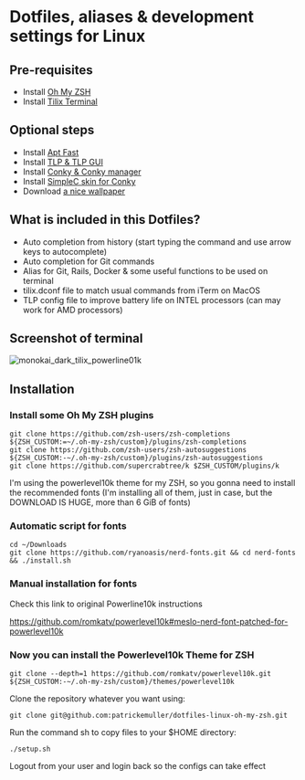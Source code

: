 # Dotfiles, aliases & development settings for Linux

## Pre-requisites

- Install [Oh My ZSH](https://github.com/ohmyzsh/ohmyzsh)
- Install [Tilix Terminal](https://gnunn1.github.io/tilix-web)

## Optional steps

- Install [Apt Fast](http://patrickemuller.com/posts/installing-apt-fast-on-ubuntu)
- Install [TLP & TLP GUI](http://patrickemuller.com/posts/tlp-config-file-for-intel-processors)
- Install [Conky & Conky manager](https://github.com/patrickemuller/dotfiles-linux-oh-my-zsh/wiki/Conky-Manager)
- Install [SimpleC skin for Conky](https://github.com/patrickemuller/conky-simplec-one)
- Download [a nice wallpaper](https://wallpaperflare.com)

## What is included in this Dotfiles?

- Auto completion from history (start typing the command and use arrow keys to autocomplete)
- Auto completion for Git commands
- Alias for Git, Rails, Docker & some useful functions to be used on terminal
- tilix.dconf file to match usual commands from iTerm on MacOS
- TLP config file to improve battery life on INTEL processors (can may work for AMD processors)

## Screenshot of terminal

![monokai_dark_tilix_powerline01k](https://user-images.githubusercontent.com/1644530/81022753-ceff9c80-8e44-11ea-85d3-acf618fbd9e5.png)

## Installation

### Install some Oh My ZSH plugins

```shell
git clone https://github.com/zsh-users/zsh-completions ${ZSH_CUSTOM:=~/.oh-my-zsh/custom}/plugins/zsh-completions
git clone https://github.com/zsh-users/zsh-autosuggestions ${ZSH_CUSTOM:-~/.oh-my-zsh/custom}/plugins/zsh-autosuggestions
git clone https://github.com/supercrabtree/k $ZSH_CUSTOM/plugins/k
```

I'm using the powerlevel10k theme for my ZSH, so you gonna need to install the recommended fonts (I'm installing all
of them, just in case, but the DOWNLOAD IS HUGE, more than 6 GiB of fonts)

### Automatic script for fonts

```shell
cd ~/Downloads
git clone https://github.com/ryanoasis/nerd-fonts.git && cd nerd-fonts && ./install.sh
```

### Manual installation for fonts

Check this link to original Powerline10k instructions

https://github.com/romkatv/powerlevel10k#meslo-nerd-font-patched-for-powerlevel10k

### Now you can install the Powerlevel10k Theme for ZSH

```shell
git clone --depth=1 https://github.com/romkatv/powerlevel10k.git ${ZSH_CUSTOM:-~/.oh-my-zsh/custom}/themes/powerlevel10k
```

Clone the repository whatever you want using:

```shell
git clone git@github.com:patrickemuller/dotfiles-linux-oh-my-zsh.git
```

Run the command sh to copy files to your $HOME directory:

```shell
./setup.sh
```

Logout from your user and login back so the configs can take effect
